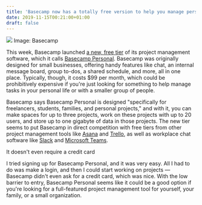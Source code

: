```yaml
---
title: 'Basecamp now has a totally free version to help you manage personal projects'
date: 2019-11-15T00:21:00+01:00
draft: false
---
```


![](https://cdn.vox-cdn.com/thumbor/s3s8jSTpJYFDnN-hZUCPWuPBPZs=/0x52:1932x1340/1310x873/cdn.vox-cdn.com/uploads/chorus_image/image/65704018/basecamp_door_lrg_5bf1f7ecd82f2e1bf949cbb9e46cc5aef880cd5ae487880331ef801878a63858.0.jpg) Image: Basecamp

This week, Basecamp launched [a new, free tier](https://m.signalvnoise.com/launch-basecamp-gets-personal/) of its project management software, which it calls [Basecamp Personal](https://basecamp.com/personal). Basecamp was originally designed for small businesses, offering handy features like chat, an internal message board, group to-dos, a shared schedule, and more, all in one place. Typically, though, it costs $99 per month, which could be prohibitively expensive if you're just looking for something to help manage tasks in your personal life or with a smaller group of people.

Basecamp says Basecamp Personal is designed "specifically for freelancers, students, families, and personal projects," and with it, you can make spaces for up to three projects, work on these projects with up to 20 users, and store up to one gigabyte of data in those projects. The new tier seems to put Basecamp in direct competition with free tiers from other project management tools like [Asana](https://www.theverge.com/2016/11/15/13631254/asana-boards-trello-software) and [Trello](https://www.theverge.com/2012/8/8/3228873/trello-app-android), as well as workplace chat software like [Slack](https://www.theverge.com/slack) and [Microsoft Teams](https://www.theverge.com/2019/11/4/20942036/microsoft-teams-outlook-integration-new-features-ignite-files-tasks-yammer).

It doesn't even require a credit card

I tried signing up for Basecamp Personal, and it was very easy. All I had to do was make a login, and then I could start working on projects — Basecamp didn't even ask for a credit card, which was nice. With the low barrier to entry, Basecamp Personal seems like it could be a good option if you're looking for a full-featured project management tool for yourself, your family, or a small organization.